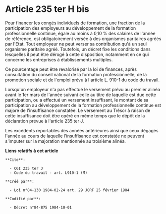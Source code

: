 # Article 235 ter H bis

Pour financer les congés individuels de formation, une fraction de la participation des employeurs au développement de la
formation professionnelle continue, égale au moins à 0,10 % des salaires de l'année de référence, est obligatoirement versée
à des organismes paritaires agréés par l'Etat. Tout employeur ne peut verser sa contribution qu'à un seul organisme paritaire
agréé. Toutefois, un décret fixe les conditions dans lesquelles il peut être dérogé à cette disposition, notamment en ce qui
concerne les entreprises à établissements multiples.

Ce pourcentage peut être revalorisé par la loi de finances, après consultation du conseil national de la formation
professionnelle, de la promotion sociale et de l'emploi prévu à l'article L. 910-1 du code du travail.

Lorsqu'un employeur n'a pas effectué le versement prévu au premier alinéa avant le 1er mars de l'année suivant celle au titre
de laquelle est due cette participation, ou a effectué un versement insuffisant, le montant de sa participation au
développement de la formation professionnelle continue est majoré de l'insuffisance constatée. Le versement au Trésor à
raison de cette insuffisance doit être opéré en même temps que le dépôt de la déclaration prévue à l'article 235 ter J.

Les excédents reportables des années antérieures ainsi que ceux dégagés l'année au cours de laquelle l'insuffisance est
constatée ne peuvent s'imputer sur la majoration mentionnée au troisième alinéa.

**Liens relatifs à cet article**

	**Cite**:

	  - CGI 235 ter J
	  - Code du travail - art. L910-1 (M)

	**Créé par**:

	  - Loi n°84-130 1984-02-24 art. 29 JORF 25 février 1984

	**Codifié par**:

	  - Décret n°84-875 1984-10-01
